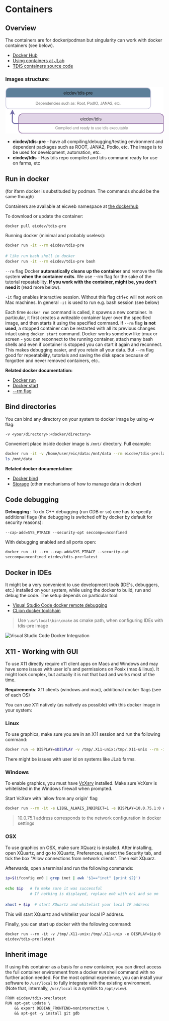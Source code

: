 # Containers

## Overview

The containers are for docker/podman but singularity can work with docker containers (see below).

- [Docker Hub](https://hub.docker.com/u/eicdev)
- [Using containers at JLab](https://pages.jlab.org/scicomp/software/jlab-container-docs/)
- [TDIS containers source code](https://github.com/JeffersonLab/tdis/tree/main/containers/ubuntu-root)
### Images structure:

![hierarchy](_media/image-hierarhy.svg)


- **eicdev/tdis-pre** - have all compiling/debugging/testing environment and dependent packages such as ROOT, JANA2, Podio, etc.
  The image is to be used for development, automation, etc.
- **eicdev/tdis** - Has tdis repo compiled and tdis command ready for use on farms, etc



## Run in docker

(for ifarm docker is substituded by podman. The commands should be the same though)

Containers are available at eicweb namespace at
[the dockerhub](https://hub.docker.com/u/eicweb)

To download or update the container:

```bash
docker pull eicdev/tdis-pre
```

Running docker (minimal and probably useless):

```bash
docker run -it --rm eicdev/tdis-pre 

# like run bash shell in docker
docker run -it --rm eicdev/tdis-pre bash
```


```--rm``` flag Docker **automatically cleans up the container** and remove the file system
**when the container exits**. We use --rm flag for the sake of the tutorial repeatability. **If you work with the container,
might be, you don't need it** (read more below).

```-it``` flag enables interactive session. Without this flag ctrl+c will not work on Mac
machines. In general `-it` is used to run e.g. bash session (see below)


Each time `docker run` command is called, it spawns a new container.
In particular, it first creates a writeable container layer over the
specified image, and then starts it using the specified command. If `--rm` flag **is not used**,
a stopped container can be restarted with all its previous changes intact using `docker start` command.
Docker works somehow like tmux or screen - you can reconnect to the running container,
attach many bash shells and even if container is stopped you can start it again and reconnect.
This makes debugging easier, and you retain all your data. But `--rm` flag good for repeatability, tutorials and
saving the disk space because of forgotten and never removed containers, etc..

**Related docker documentation:**


- [Docker run](https://docs.docker.com/engine/reference/commandline/run/)
- [Docker start](https://docs.docker.com/engine/reference/commandline/start/)
- [--rm flag](https://docs.docker.com/engine/reference/run/#clean-up---rm)



## Bind directories

You can bind any directory on your system to docker image by using **-v** flag:

```
-v <your/directory>:<docker/directory>
```

Convenient place inside docker image is `/mnt/` directory. Full example:

```bash
docker run -it -v /home/user/eic/data:/mnt/data --rm eicdev/tdis-pre:latest
ls /mnt/data
```

**Related docker documentation:**

- [Docker bind](https://docs.docker.com/storage/bind-mounts/)
- [Storage](https://docs.docker.com/storage/) (other mechanisms of how to manage data in docker)


## Code debugging

**Debugging** : To do C++ debugging (run GDB or so) one has to specify additional flags
(the debugging is switched off by docker by default for security reasons):

```--cap-add=SYS_PTRACE --security-opt seccomp=unconfined```

With debugging enabled and all ports open:

```
docker run -it --rm --cap-add=SYS_PTRACE --security-opt seccomp=unconfined eicdev/tdis-pre:latest
```


## Docker in IDEs

It might be a very convenient to use development tools (IDE's, debuggers, etc.)
installed on your system, while using the docker to build, run and debug the code.
The setup depends on particular tool:

- [Visual Studio Code docker remote debugging](https://code.visualstudio.com/docs/remote/remote-overview)
- [CLion docker toolchain](https://www.jetbrains.com/help/clion/clion-toolchains-in-docker.html)

> Use `\usr\local\bin\cmake` as cmake path, when configuring IDEs with tdis-pre image

<img src="vscode_docker.png" width="800" alt="Visual Studio Code Docker Integration"/>

## X11 - Working with GUI

To use X11 directly require x11 client apps on Macs and Windows
and may have some issues with user id's and permissions on Posix (max & linux).
It might look complex, but actually it is not that bad and works most of the time.


**Requirements**: X11 clients (windows and mac), additional docker flags (see of each OS)

You can use X11 natively (as natively as possible) with this docker image in your system:

### Linux

To use graphics, make sure you are in an X11 session and run the following command:

```bash
docker run -e DISPLAY=$DISPLAY -v /tmp/.X11-unix:/tmp/.X11-unix --rm -it --user $(id -u) eicdev/tdis-pre:latest
```

There might be issues with user id on systems like JLab farms.

### Windows

To enable graphics, you must have [VcXsrv](https://sourceforge.net/projects/vcxsrv/files/latest/download) installed.
Make sure VcXsrv is whitelisted in the Windows firewall when prompted.

Start VcXsrv with 'allow from any origin' flag

```bash
docker run --rm -it -e LIBGL_ALWAIS_INDIRECT=1 -e DISPLAY=10.0.75.1:0 eicdev/tdis-pre:latest
```

> 10.0.75.1 address corresponds to the network configuration in docker settings


### OSX

To use graphics on OSX, make sure XQuarz is installed.
After installing, open XQuartz, and go to XQuartz, Preferences, select the Security tab, and tick the box
"Allow connections from network clients". Then exit XQuarz.

Afterwards, open a terminal and run the following commands:

```bash
ip=$(ifconfig en0 | grep inet | awk '$1=="inet" {print $2}')

echo $ip   # To make sure it was successful
           # If nothing is displayed, replace en0 with en1 and so on

xhost + $ip  # start XQuartz and whitelist your local IP address

```

This will start XQuartz and whitelist your local IP address.

Finally, you can start up docker with the following command:

```
docker run --rm -it -v /tmp/.X11-unix:/tmp/.X11-unix -e DISPLAY=$ip:0 eicdev/tdis-pre:latest
```


## Inherit image

If using this container as a basis for a new container, you can direct access
the full container environment from a docker ``RUN`` shell command with no further
action needed. For the most optimal experience, you can install your software to
``/usr/local`` to fully integrate with the existing environment. (Note that, internally,
``/usr/local`` is a symlink to ``/opt/view``).

```
FROM eicdev/tdis-pre:latest
RUN apt-get update \
    && export DEBIAN_FRONTEND=noninteractive \
    && apt-get -y install git gdb
```
